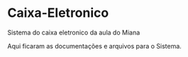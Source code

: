 Caixa-Eletronico
================

Sistema do caixa eletronico da aula do Miana

Aqui ficaram as documentações e arquivos para o Sistema.


